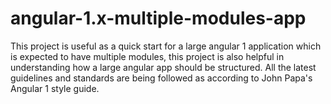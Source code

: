 # angular-1.x-multiple-modules-app
This project is useful as a quick start for a large angular 1 application which is expected to have multiple modules, this project is also helpful in understanding how a large angular app should be structured. All the latest guidelines  and standards are being followed as according to John Papa's Angular 1 style guide.
